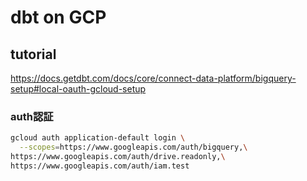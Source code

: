 # dbt on GCP

## tutorial

https://docs.getdbt.com/docs/core/connect-data-platform/bigquery-setup#local-oauth-gcloud-setup

### auth認証

```bash
gcloud auth application-default login \
  --scopes=https://www.googleapis.com/auth/bigquery,\
https://www.googleapis.com/auth/drive.readonly,\
https://www.googleapis.com/auth/iam.test
```
